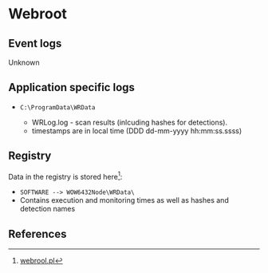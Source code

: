 # Webroot

## Event logs

Unknown

## Application specific logs

* `C:\ProgramData\WRData`

    - WRLog.log - scan results (inlcuding hashes for detections).
    - timestamps are in local time (DDD dd-mm-yyyy hh:mm:ss.ssss)

## Registry

Data in the registry is stored here[^2]:

* `SOFTWARE --> WOW6432Node\WRData\`
* Contains execution and monitoring times as well as hashes and detection names

## References
[^1]: [WSABLogs User Guide](https://download.webroot.com/WSABLogs_User_Guide.pdf)
[^2]: [webrool.pl](https://github.com/randomaccess3/Regripper-Plugins/blob/main/webroot.pl)